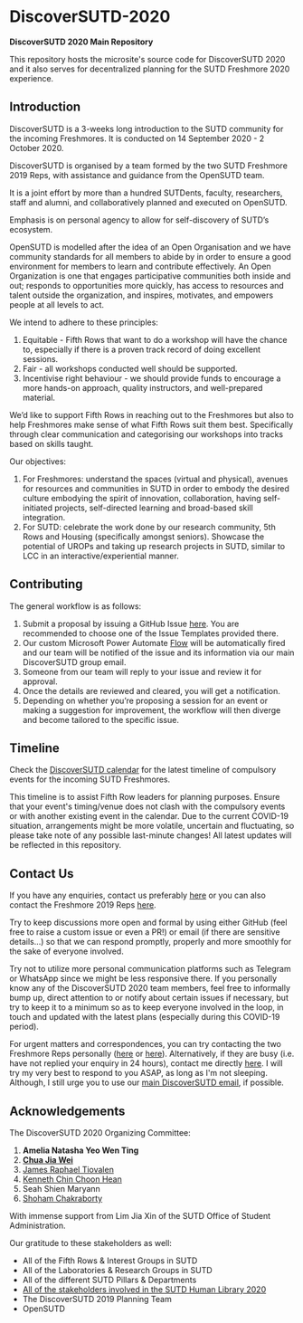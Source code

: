 # DiscoverSUTD-2020

**DiscoverSUTD 2020 Main Repository**

This repository hosts the microsite's source code for DiscoverSUTD 2020 and it also serves for decentralized planning for the SUTD Freshmore 2020 experience.

## Introduction

DiscoverSUTD is a 3-weeks long introduction to the SUTD community for the incoming Freshmores. It is conducted on 14 September 2020 - 2 October 2020.

DiscoverSUTD is organised by a team formed by the two SUTD Freshmore 2019 Reps, with assistance and guidance from the OpenSUTD team.

It is a joint effort by more than a hundred SUTDents, faculty, researchers, staff and alumni, and collaboratively planned and executed on OpenSUTD.

Emphasis is on personal agency to allow for self-discovery of SUTD’s ecosystem.

OpenSUTD is modelled after the idea of an Open Organisation and we have community standards for all members to abide by in order to ensure a good environment for members to learn and contribute effectively. An Open Organization is one that engages participative communities both inside and out; responds to opportunities more quickly, has access to resources and talent outside the organization, and inspires, motivates, and empowers people at all levels to act.

We intend to adhere to these principles:

1. Equitable - Fifth Rows that want to do a workshop will have the chance to, especially if there is a proven track record of doing excellent sessions.
2. Fair - all workshops conducted well should be supported.
3. Incentivise right behaviour - we should provide funds to encourage a more hands-on approach, quality instructors, and well-prepared material.

We’d like to support Fifth Rows in reaching out to the Freshmores but also to help Freshmores make sense of what Fifth Rows suit them best. Specifically through clear communication and categorising our workshops into tracks based on skills taught.

Our objectives:

1. For Freshmores: understand the spaces (virtual and physical), avenues for resources and communities in SUTD in order to embody the desired culture embodying the spirit of innovation, collaboration, having self-initiated projects, self-directed learning and broad-based skill integration.
2. For SUTD: celebrate the work done by our research community, 5th Rows and Housing (specifically amongst seniors). Showcase the potential of UROPs and taking up research projects in SUTD, similar to LCC in an interactive/experiential manner.

## Contributing

The general workflow is as follows:

1. Submit a proposal by issuing a GitHub Issue [here](https://github.com/OpenSUTD/DiscoverSUTD-2020/issues/new/choose). You are recommended to choose one of the Issue Templates provided there.
2. Our custom Microsoft Power Automate [Flow](assets/planning/workflow.png) will be automatically fired and our team will be notified of the issue and its information via our main DiscoverSUTD group email.
3. Someone from our team will reply to your issue and review it for approval.
4. Once the details are reviewed and cleared, you will get a notification.
5. Depending on whether you’re proposing a session for an event or making a suggestion for improvement, the workflow will then diverge and become tailored to the specific issue.

## Timeline

Check the [DiscoverSUTD calendar](https://discover.opensutd.org/calendar.html) for the latest timeline of compulsory events for the incoming SUTD Freshmores.

This timeline is to assist Fifth Row leaders for planning purposes. Ensure that your event's timing/venue does not clash with the compulsory events or with another existing event in the calendar. Due to the current COVID-19 situation, arrangements might be more volatile, uncertain and fluctuating, so please take note of any possible last-minute changes! All latest updates will be reflected in this repository.

## Contact Us

If you have any enquiries, contact us preferably [here](mailto:discover@sutd.edu.sg) or you can also contact the Freshmore 2019 Reps [here](mailto:freshmore@rep.sutd.edu.sg).

Try to keep discussions more open and formal by using either GitHub (feel free to raise a custom issue or even a PR!) or email (if there are sensitive details...) so that we can respond promptly, properly and more smoothly for the sake of everyone involved.

Try not to utilize more personal communication platforms such as Telegram or WhatsApp since we might be less responsive there. If you personally know any of the DiscoverSUTD 2020 team members, feel free to informally bump up, direct attention to or notify about certain issues if necessary, but try to keep it to a minimum so as to keep everyone involved in the loop, in touch and updated with the latest plans (especially during this COVID-19 period).

For urgent matters and correspondences, you can try contacting the two Freshmore Reps personally ([here](mailto:amelia_yeo@mymail.sutd.edu.sg) or [here](mailto:jiawei_chua@mymail.sutd.edu.sg)). Alternatively, if they are busy (i.e. have not replied your enquiry in 24 hours), contact me directly [here](mailto:james_raphael@mymail.sutd.edu.sg). I will try my very best to respond to you ASAP, as long as I'm not sleeping. Although, I still urge you to use our [main DiscoverSUTD email](mailto:discover@sutd.edu.sg), if possible.

## Acknowledgements

The DiscoverSUTD 2020 Organizing Committee:

1. **Amelia Natasha Yeo Wen Ting**
2. [**Chua Jia Wei**](https://github.com/jiawei2912)
3. [James Raphael Tiovalen](https://github.com/jamestiotio)
4. [Kenneth Chin Choon Hean](https://github.com/UrFriendKen)
5. Seah Shien Maryann
6. [Shoham Chakraborty](https://github.com/shohamc1)

With immense support from Lim Jia Xin of the SUTD Office of Student Administration.

Our gratitude to these stakeholders as well:
- All of the Fifth Rows & Interest Groups in SUTD
- All of the Laboratories & Research Groups in SUTD
- All of the different SUTD Pillars & Departments
- [All of the stakeholders involved in the SUTD Human Library 2020](https://discover.opensutd.org/people.html)
- The DiscoverSUTD 2019 Planning Team
- OpenSUTD

